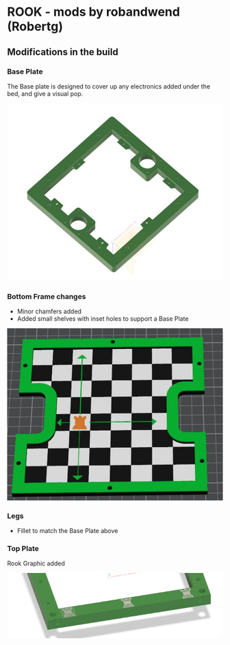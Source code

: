 # ROOK - mods by robandwend (Robertg)

## Modifications in the build

### Base Plate

The Base plate is designed to cover up any electronics added under the bed, and give a visual pop.

![Image](./Images/BottomFrame.JPG)

### Bottom Frame changes
* Minor chamfers added 
* Added small shelves with inset holes to support a Base Plate

![Image](./Images/BasePlate.JPG)

### Legs
* Fillet to match the Base Plate above

### Top Plate

Rook Graphic added

![Image](./Images/topplate.JPG)